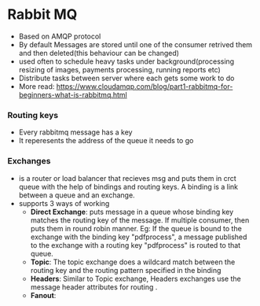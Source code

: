 # Rabbit MQ
- Based on AMQP protocol
- By default Messages are stored until one of the consumer retrived them and then deleted(this behaviour can be changed)
- used often to schedule heavy tasks under background(processing resizing of images, payments processing, running reports etc)
- Distribute tasks between server where each gets some work to do
- More read: https://www.cloudamqp.com/blog/part1-rabbitmq-for-beginners-what-is-rabbitmq.html
### Routing keys
- Every rabbitmq message has a key 
- It reperesents the address of the queue it needs to go

### Exchanges
- is a router or load balancer that recieves msg and puts them in crct queue  with the help of bindings and routing keys. A binding is a link between a queue and an exchange.
- supports 3 ways of working
  - **Direct Exchange**: puts message in a queue whose binding key matches the routing key of the message. If multiple consumer, then puts them in round robin manner. Eg: If the queue is bound to the exchange with the binding key "pdfprocess", a message published to the exchange with a routing key "pdfprocess" is routed to that queue.
  - **Topic**: The topic exchange does a wildcard match between the routing key and the routing pattern specified in the binding
  - **Headers**: Similar to  Topic exchange, Headers exchanges use the message header attributes for routing .
  - **Fanout**: 